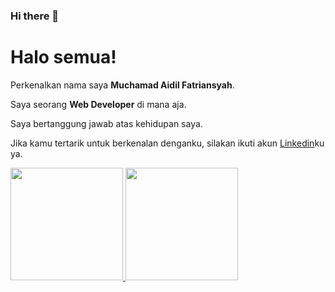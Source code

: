 ### Hi there 👋
# Halo semua! 

Perkenalkan nama saya **Muchamad Aidil Fatriansyah**.

Saya seorang **Web Developer** di mana aja.

Saya bertanggung jawab atas kehidupan saya.

Jika kamu tertarik untuk berkenalan denganku, silakan ikuti akun [Linkedin](https://www.linkedin.com/in/aidil-fatriansyah-6120a9220/)ku ya.  

<p align="left">
<a href="https://github.com/AidilFatriansyah">
  <img height="180em" src="https://github-readme-stats-eight-theta.vercel.app/api?username=gilangadhan&show_icons=true&theme=algolia&include_all_commits=true&count_private=true"/>
  <img height="180em" src="https://github-readme-stats-eight-theta.vercel.app/api/top-langs/?username=gilangadhan&layout=compact&langs_count=8&theme=algolia"/>
</a>
</p>


